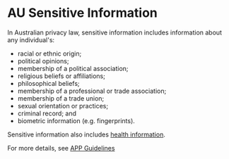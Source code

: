 # AU Sensitive Information

In Australian privacy law, sensitive information includes information about any individual's:
- racial or ethnic origin;
- political opinions;
- membership of a political association;
- religious beliefs or affiliations;
- philosophical beliefs;
- membership of a professional or trade association;
- membership of a trade union;
- sexual orientation or practices;
- criminal record; and
- biometric information (e.g. fingerprints).

Sensitive information also includes [health information](https://github.com/Codepact/dictionary/blob/master/health_information.md).

For more details, see [APP Guidelines](https://www.oaic.gov.au/agencies-and-organisations/app-guidelines/chapter-b-key-concepts#sensitive-information)